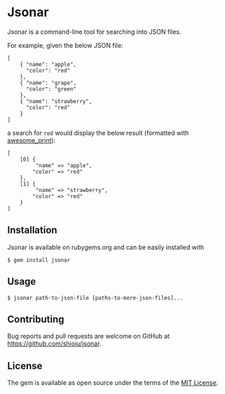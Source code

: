 # Jsonar

Jsonar is a command-line tool for searching into JSON files.

For example, given the below JSON file:

```
[
    { "name": "apple",
      "color": "red"
    },
    { "name": "grape",
      "color": "green"
    },
    { "name": "strawberry",
      "color": "red"
    }
]
```

a search for `red` would display the below result (formatted with [awesome_print](https://github.com/awesome-print/awesome_print)):

```
[
    [0] {
         "name" => "apple",
        "color" => "red"
    },
    [1] {
         "name" => "strawberry",
        "color" => "red"
    }
]
```

## Installation

Jsonar is available on rubygems.org and can be easily installed with

    $ gem install jsonar

## Usage

    $ jsonar path-to-json-file [paths-to-more-json-files]...

## Contributing

Bug reports and pull requests are welcome on GitHub at https://github.com/shioju/jsonar.

## License

The gem is available as open source under the terms of the [MIT License](http://opensource.org/licenses/MIT).
